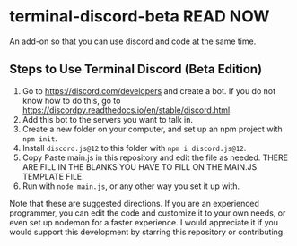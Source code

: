 # terminal-discord-beta READ NOW
An add-on so that you can use discord and code at the same time. 


## Steps to Use Terminal Discord (Beta Edition) 

1. Go to https://discord.com/developers and create a bot. If you do not know how to do this, go to https://discordpy.readthedocs.io/en/stable/discord.html. 
2. Add this bot to the servers you want to talk in. 
3. Create a new folder on your computer, and set up an npm project with `npm init`. 
4. Install `discord.js@12` to this folder with `npm i discord.js@12`. 
5. Copy Paste main.js in this repository and edit the file as needed. THERE ARE FILL IN THE BLANKS YOU HAVE TO FILL ON THE MAIN.JS TEMPLATE FILE. 
6. Run with `node main.js`, or any other way you set it up with. 

Note that these are suggested directions. If you are an experienced programmer, you can edit the code and customize it to your own needs, or even set up nodemon for a faster experience. I would appreciate it if you would support this development by starring this repository or contributing. 
